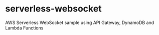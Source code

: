 # serverless-websocket
AWS Serverless WebSocket sample using API Gateway, DynamoDB and Lambda Functions

